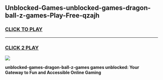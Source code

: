 
## Unblocked-Games-unblocked-games-dragon-ball-z-games-Play-Free-qzajh
<h3>
<a href="https://premium76.site?title=unblocked-games-dragon-ball-z-games&ref=18A1">CLICK TO PLAY</a></h3>
<hr>

<h3>
<a href="https://premium76.site?title=unblocked-games-dragon-ball-z-games&ref=18A1">CLICK 2 PLAY</a>
  
</h3>

<a href="https://premium76.site?title=unblocked-games-dragon-ball-z-games&ref=18A1"><img src="https://clearcache.store/games.png"></a>


**unblocked-games-dragon-ball-z-games games unblocked: Your Gateway to Fun and Accessible Online Gaming**
